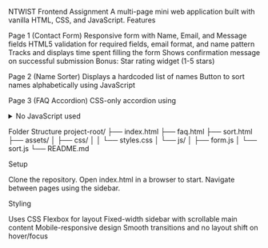NTWIST Frontend Assignment
A multi-page mini web application built with vanilla HTML, CSS, and JavaScript.
Features

Page 1 (Contact Form)
Responsive form with Name, Email, and Message fields
HTML5 validation for required fields, email format, and name pattern
Tracks and displays time spent filling the form
Shows confirmation message on successful submission
Bonus: Star rating widget (1-5 stars)


Page 2 (Name Sorter)
Displays a hardcoded list of names
Button to sort names alphabetically using JavaScript


Page 3 (FAQ Accordion)
CSS-only accordion using <details> and <summary>
No JavaScript used



Folder Structure
project-root/
├── index.html
├── faq.html
├── sort.html
├── assets/
│   ├── css/
│   │   └── styles.css
│   └── js/
│       ├── form.js
│       └── sort.js
└── README.md

Setup

Clone the repository.
Open index.html in a browser to start.
Navigate between pages using the sidebar.

Styling

Uses CSS Flexbox for layout
Fixed-width sidebar with scrollable main content
Mobile-responsive design
Smooth transitions and no layout shift on hover/focus




